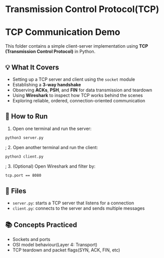 # Transmission Control Protocol(TCP)

# TCP Communication Demo

This folder contains a simple client-server implementation using **TCP (Transmission Control Protocol)** in Python.

## 💡 What It Covers

- Setting up a TCP server and client using the `socket` module
- Establishing a **3-way handshake**
- Observing **ACKs**, **PSH**, and **FIN** for data transmission and teardown
- Using **Wireshark** to inspect how TCP works behind the scenes
- Exploring reliable, ordered, connection-oriented communication

## 🚀 How to Run

1. Open one terminal and run the server:

```bash
python3 server.py
```

;
2. Open another terminal and run the client:

```bash
python3 client.py
```

;
3. (Optional) Open Wireshark and filter by:

```bash
tcp.port == 8080
```

## 📄 Files

- `server.py`: starts a TCP server that listens for a connection
- `client.py`: connects to the server and sends multiple messages

## 📚 Concepts Practiced

- Sockets and ports
- OSI model behaviour(Layer 4: Transport)
- TCP teardown and packet flags(SYN, ACK, FIN, etc)
